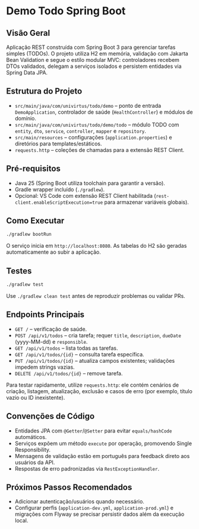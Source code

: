 # Demo Todo Spring Boot

## Visão Geral
Aplicação REST construída com Spring Boot 3 para gerenciar tarefas simples (TODOs). O projeto utiliza H2 em memória, validação com Jakarta Bean Validation e segue o estilo modular MVC: controladores recebem DTOs validados, delegam a serviços isolados e persistem entidades via Spring Data JPA.

## Estrutura do Projeto
- `src/main/java/com/univirtus/todo/demo` – ponto de entrada `DemoApplication`, controlador de saúde (`HealthController`) e módulos de domínio.
- `src/main/java/com/univirtus/todo/demo/todo` – módulo TODO com `entity`, `dto`, `service`, `controller`, `mapper` e `repository`.
- `src/main/resources` – configurações (`application.properties`) e diretórios para templates/estáticos.
- `requests.http` – coleções de chamadas para a extensão REST Client.

## Pré-requisitos
- Java 25 (Spring Boot utiliza toolchain para garantir a versão).
- Gradle wrapper incluído (`./gradlew`).
- Opcional: VS Code com extensão REST Client habilitada (`rest-client.enableScriptExecution=true` para armazenar variáveis globais).

## Como Executar
```bash
./gradlew bootRun
```
O serviço inicia em `http://localhost:8080`. As tabelas do H2 são geradas automaticamente ao subir a aplicação.

## Testes
```bash
./gradlew test
```
Use `./gradlew clean test` antes de reproduzir problemas ou validar PRs.

## Endpoints Principais
- `GET /` – verificação de saúde.
- `POST /api/v1/todos` – cria tarefa; requer `title`, `description`, `dueDate` (yyyy-MM-dd) e `responsible`.
- `GET /api/v1/todos` – lista todas as tarefas.
- `GET /api/v1/todos/{id}` – consulta tarefa específica.
- `PUT /api/v1/todos/{id}` – atualiza campos existentes; validações impedem strings vazias.
- `DELETE /api/v1/todos/{id}` – remove tarefa.

Para testar rapidamente, utilize `requests.http`: ele contém cenários de criação, listagem, atualização, exclusão e casos de erro (por exemplo, título vazio ou ID inexistente).

## Convenções de Código
- Entidades JPA com `@Getter`/`@Setter` para evitar `equals/hashCode` automáticos.
- Serviços expõem um método `execute` por operação, promovendo Single Responsibility.
- Mensagens de validação estão em português para feedback direto aos usuários da API.
- Respostas de erro padronizadas via `RestExceptionHandler`.

## Próximos Passos Recomendados
- Adicionar autenticação/usuários quando necessário.
- Configurar perfis (`application-dev.yml`, `application-prod.yml`) e migrações com Flyway se precisar persistir dados além da execução local.
